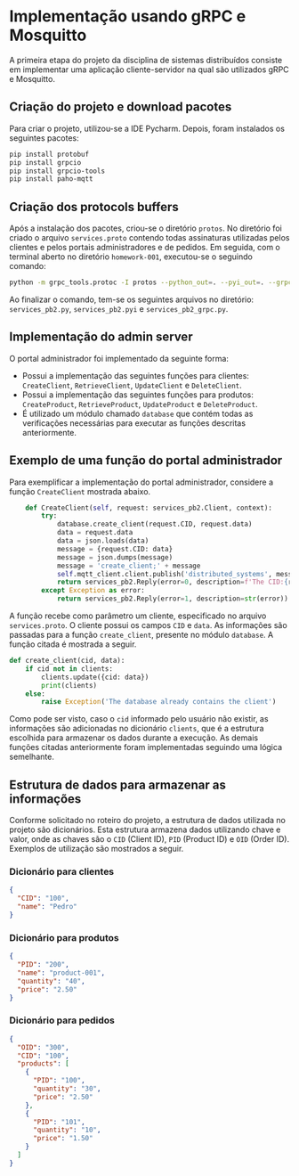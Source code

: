 # **Implementação usando gRPC e Mosquitto**

A primeira etapa do projeto da disciplina de sistemas distribuídos consiste em implementar uma aplicação cliente-servidor na qual são utilizados gRPC e Mosquitto.

## **Criação do projeto e download pacotes**

Para criar o projeto, utilizou-se a IDE Pycharm. Depois, foram instalados os seguintes pacotes:

```bash
pip install protobuf
pip install grpcio
pip install grpcio-tools
pip install paho-mqtt
```

## **Criação dos protocols buffers**

Após a instalação dos pacotes, criou-se o diretório `protos`. No diretório foi criado o arquivo `services.proto` contendo todas assinaturas utilizadas pelos clientes e pelos portais administradores e de pedidos. Em seguida, com o terminal aberto no diretório `homework-001`, executou-se o seguindo comando:

```bash
python -m grpc_tools.protoc -I protos --python_out=. --pyi_out=. --grpc_python_out=. protos/services.proto
```

Ao finalizar o comando, tem-se os seguintes arquivos no diretório: `services_pb2.py`, `services_pb2.pyi` e `services_pb2_grpc.py`.

## **Implementação do admin server**

O portal administrador foi implementado da seguinte forma:

- Possui a implementação das seguintes funções para clientes: `CreateClient`, `RetrieveClient`, `UpdateClient` e `DeleteClient`.
- Possui a implementação das seguintes funções para produtos: `CreateProduct`, `RetrieveProduct`, `UpdateProduct` e `DeleteProduct`.
- É utilizado um módulo chamado `database` que contém todas as verificações necessárias para executar as funções descritas anteriormente.

## **Exemplo de uma função do portal administrador**

Para exemplificar a implementação do portal administrador, considere a função `CreateClient` mostrada abaixo.

``` Python
    def CreateClient(self, request: services_pb2.Client, context):
        try:
            database.create_client(request.CID, request.data)
            data = request.data
            data = json.loads(data)
            message = {request.CID: data}
            message = json.dumps(message)
            message = 'create_client;' + message
            self.mqtt_client.client.publish('distributed_systems', message)
            return services_pb2.Reply(error=0, description=f'The CID:{request.CID} was added successfully')
        except Exception as error:
            return services_pb2.Reply(error=1, description=str(error))
```

A função recebe como parâmetro um cliente, especificado no arquivo `services.proto`. O cliente possui os campos `CID` e `data`. As informações são passadas para a função `create_client`, presente no módulo `database`. A função citada é mostrada a seguir.

``` Python
def create_client(cid, data):
    if cid not in clients:
        clients.update({cid: data})
        print(clients)
    else:
        raise Exception('The database already contains the client')
```

Como pode ser visto, caso o `cid` informado pelo usuário não existir, as informações são adicionadas no dicionário `clients`, que é a estrutura escolhida para armazenar os dados durante a execução. As demais funções citadas anteriormente foram implementadas seguindo uma lógica semelhante.

## **Estrutura de dados para armazenar as informações**

Conforme solicitado no roteiro do projeto, a estrutura de dados utilizada no projeto são dicionários. Esta estrutura armazena dados utilizando chave e valor, onde as chaves são o `CID` (Client ID), `PID` (Product ID) e `OID` (Order ID). Exemplos de utilização são mostrados a seguir.

### **Dicionário para clientes**

```JSON
{
  "CID": "100",
  "name": "Pedro"
}
```

### **Dicionário para produtos**

```JSON
{
  "PID": "200",
  "name": "product-001",
  "quantity": "40",
  "price": "2.50"
}
```

### **Dicionário para pedidos**

```JSON
{
  "OID": "300",
  "CID": "100",
  "products": [
    {
      "PID": "100",
      "quantity": "30",
      "price": "2.50"
    },
    {
      "PID": "101",
      "quantity": "10",
      "price": "1.50"
    }
  ]
}
```
